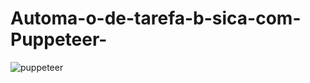 # Automa-o-de-tarefa-b-sica-com-Puppeteer-
![puppeteer](https://github.com/user-attachments/assets/796b87b7-06d8-451b-9c53-0a61c9fc0f05)
